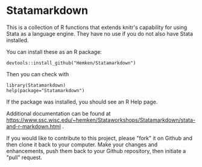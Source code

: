 # Statamarkdown
This is a collection of R functions that extends knitr's capability 
for using Stata as a language engine.  They have no use if you do not 
also have Stata installed.

You can install these as an R package:
```
devtools::install_github("Hemken/Statamarkdown")
```
Then you can check with
```
library(Statamarkdown)
help(package="Statamarkdown")
```
If the package was installed, you should see an R Help page.

Additional documentation can be found at https://www.ssc.wisc.edu/~hemken/Stataworkshops/Statamarkdown/stata-and-r-markdown.html .

If you would like to contribute to this project, please "fork" it on Github and then clone it back to your computer.  Make your changes and enhancements, push them back to your Github repository, then initiate a "pull" request.
